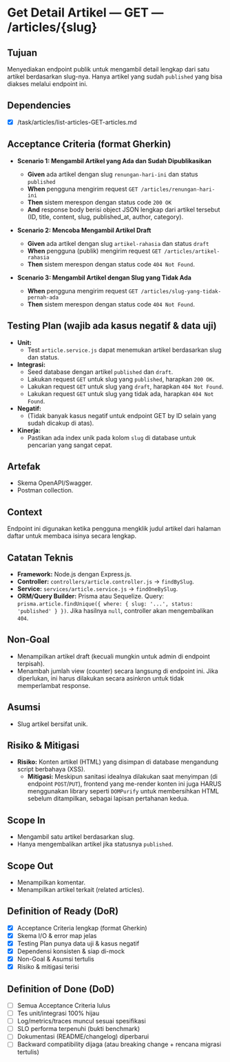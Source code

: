 # Get Detail Artikel — GET — /articles/{slug}

## Tujuan
Menyediakan endpoint publik untuk mengambil detail lengkap dari satu artikel berdasarkan slug-nya. Hanya artikel yang sudah `published` yang bisa diakses melalui endpoint ini.

## Dependencies
- [x] /task/articles/list-articles-GET-articles.md

## Acceptance Criteria (format Gherkin)
- **Scenario 1: Mengambil Artikel yang Ada dan Sudah Dipublikasikan**
  - **Given** ada artikel dengan slug `renungan-hari-ini` dan status `published`
  - **When** pengguna mengirim request `GET /articles/renungan-hari-ini`
  - **Then** sistem merespon dengan status code `200 OK`
  - **And** response body berisi object JSON lengkap dari artikel tersebut (ID, title, content, slug, published_at, author, category).

- **Scenario 2: Mencoba Mengambil Artikel Draft**
  - **Given** ada artikel dengan slug `artikel-rahasia` dan status `draft`
  - **When** pengguna (publik) mengirim request `GET /articles/artikel-rahasia`
  - **Then** sistem merespon dengan status code `404 Not Found`.

- **Scenario 3: Mengambil Artikel dengan Slug yang Tidak Ada**
  - **When** pengguna mengirim request `GET /articles/slug-yang-tidak-pernah-ada`
  - **Then** sistem merespon dengan status code `404 Not Found`.

## Testing Plan (wajib ada kasus negatif & data uji)
- **Unit:**
  - Test `article.service.js` dapat menemukan artikel berdasarkan slug dan status.
- **Integrasi:**
  - Seed database dengan artikel `published` dan `draft`.
  - Lakukan request `GET` untuk slug yang `published`, harapkan `200 OK`.
  - Lakukan request `GET` untuk slug yang `draft`, harapkan `404 Not Found`.
  - Lakukan request `GET` untuk slug yang tidak ada, harapkan `404 Not Found`.
- **Negatif:**
  - (Tidak banyak kasus negatif untuk endpoint GET by ID selain yang sudah dicakup di atas).
- **Kinerja:**
  - Pastikan ada index unik pada kolom `slug` di database untuk pencarian yang sangat cepat.

## Artefak
- Skema OpenAPI/Swagger.
- Postman collection.

## Context
Endpoint ini digunakan ketika pengguna mengklik judul artikel dari halaman daftar untuk membaca isinya secara lengkap.

## Catatan Teknis
- **Framework:** Node.js dengan Express.js.
- **Controller:** `controllers/article.controller.js` -> `findBySlug`.
- **Service:** `services/article.service.js` -> `findOneBySlug`.
- **ORM/Query Builder:** Prisma atau Sequelize. Query: `prisma.article.findUnique({ where: { slug: '...', status: 'published' } })`. Jika hasilnya `null`, controller akan mengembalikan `404`.

## Non-Goal
- Menampilkan artikel draft (kecuali mungkin untuk admin di endpoint terpisah).
- Menambah jumlah view (counter) secara langsung di endpoint ini. Jika diperlukan, ini harus dilakukan secara asinkron untuk tidak memperlambat response.

## Asumsi
- Slug artikel bersifat unik.

## Risiko & Mitigasi
- **Risiko:** Konten artikel (HTML) yang disimpan di database mengandung script berbahaya (XSS).
  - **Mitigasi:** Meskipun sanitasi idealnya dilakukan saat menyimpan (di endpoint `POST`/`PUT`), frontend yang me-render konten ini juga HARUS menggunakan library seperti `DOMPurify` untuk membersihkan HTML sebelum ditampilkan, sebagai lapisan pertahanan kedua.

## Scope In
- Mengambil satu artikel berdasarkan slug.
- Hanya mengembalikan artikel jika statusnya `published`.

## Scope Out
- Menampilkan komentar.
- Menampilkan artikel terkait (related articles).

## Definition of Ready (DoR)
- [x] Acceptance Criteria lengkap (format Gherkin)  
- [x] Skema I/O & error map jelas  
- [x] Testing Plan punya data uji & kasus negatif  
- [x] Dependensi konsisten & siap di-mock  
- [x] Non-Goal & Asumsi tertulis  
- [x] Risiko & mitigasi terisi  

## Definition of Done (DoD)
- [ ] Semua Acceptance Criteria lulus  
- [ ] Tes unit/integrasi 100% hijau  
- [ ] Log/metrics/traces muncul sesuai spesifikasi  
- [ ] SLO performa terpenuhi (bukti benchmark)  
- [ ] Dokumentasi (README/changelog) diperbarui  
- [ ] Backward compatibility dijaga (atau breaking change + rencana migrasi tertulis)  
